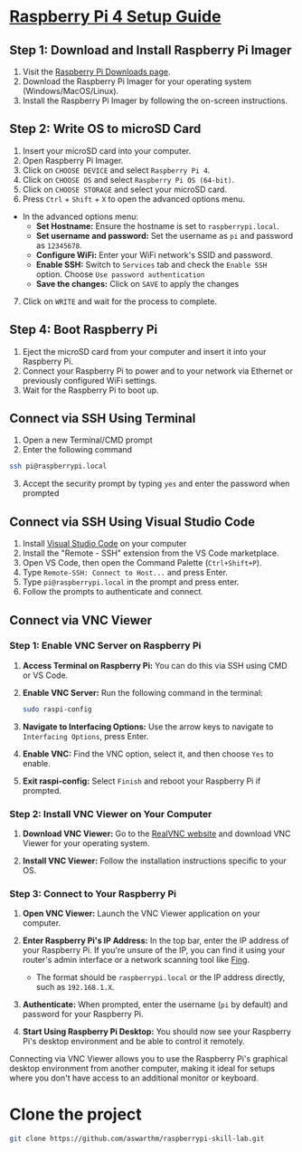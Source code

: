 
# [Raspberry Pi 4 Setup Guide](https://github.com/aswarthm/raspberrypi-skill-lab)

## Step 1: Download and Install Raspberry Pi Imager

1. Visit the [Raspberry Pi Downloads page](https://www.raspberrypi.org/software/).
2. Download the Raspberry Pi Imager for your operating system (Windows/MacOS/Linux).
3. Install the Raspberry Pi Imager by following the on-screen instructions.

## Step 2: Write OS to microSD Card

1. Insert your microSD card into your computer.
2. Open Raspberry Pi Imager.
3. Click on `CHOOSE DEVICE` and select `Raspberry Pi 4`.
4. Click on `CHOOSE OS` and select `Raspberry Pi OS (64-bit)`.
5. Click on `CHOOSE STORAGE` and select your microSD card.
6. Press `Ctrl` + `Shift` + `X` to open the advanced options menu.
- In the advanced options menu:
  - **Set Hostname:** Ensure the hostname is set to `raspberrypi.local`.
  - **Set username and password:** Set the username as `pi` and password as `12345678`.
  - **Configure WiFi:** Enter your WiFi network's SSID and password.
  - **Enable SSH:** Switch to `Services` tab and check the `Enable SSH` option. Choose `Use password authentication`
  - **Save the changes:** Click on `SAVE` to apply the changes

7. Click on `WRITE` and wait for the process to complete.


## Step 4: Boot Raspberry Pi

1. Eject the microSD card from your computer and insert it into your Raspberry Pi.
2. Connect your Raspberry Pi to power and to your network via Ethernet or previously configured WiFi settings.
3. Wait for the Raspberry Pi to boot up.

## Connect via SSH Using Terminal

1. Open a new Terminal/CMD prompt
2. Enter the following command
```bash
ssh pi@raspberrypi.local
```
3. Accept the security prompt by typing `yes` and enter the password when prompted

## Connect via SSH Using Visual Studio Code

1. Install [Visual Studio Code](https://code.visualstudio.com/download) on your computer
2. Install the "Remote - SSH" extension from the VS Code marketplace.
3. Open VS Code, then open the Command Palette (`Ctrl+Shift+P`).
4. Type `Remote-SSH: Connect to Host...` and press Enter.
5. Type `pi@raspberrypi.local` in the prompt and press enter.
6. Follow the prompts to authenticate and connect.

## Connect via VNC Viewer

### Step 1: Enable VNC Server on Raspberry Pi

1. **Access Terminal on Raspberry Pi:** You can do this via SSH using CMD or VS Code.

2. **Enable VNC Server:** Run the following command in the terminal:

   ```bash
   sudo raspi-config
   ```

3. **Navigate to Interfacing Options:** Use the arrow keys to navigate to `Interfacing Options`, press Enter.

4. **Enable VNC:** Find the VNC option, select it, and then choose `Yes` to enable.

5. **Exit raspi-config:** Select `Finish` and reboot your Raspberry Pi if prompted.

### Step 2: Install VNC Viewer on Your Computer

1. **Download VNC Viewer:** Go to the [RealVNC website](https://www.realvnc.com/en/connect/download/viewer/) and download VNC Viewer for your operating system.

2. **Install VNC Viewer:** Follow the installation instructions specific to your OS.

### Step 3: Connect to Your Raspberry Pi

1. **Open VNC Viewer:** Launch the VNC Viewer application on your computer.

2. **Enter Raspberry Pi's IP Address:** In the top bar, enter the IP address of your Raspberry Pi. If you're unsure of the IP, you can find it using your router's admin interface or a network scanning tool like [Fing](https://www.fing.com/fing-desktop/).

   - The format should be `raspberrypi.local` or the IP address directly, such as `192.168.1.X`.

3. **Authenticate:** When prompted, enter the username (`pi` by default) and password for your Raspberry Pi.

4. **Start Using Raspberry Pi Desktop:** You should now see your Raspberry Pi's desktop environment and be able to control it remotely.

Connecting via VNC Viewer allows you to use the Raspberry Pi's graphical desktop environment from another computer, making it ideal for setups where you don't have access to an additional monitor or keyboard.

# Clone the project

```bash
git clone https://github.com/aswarthm/raspberrypi-skill-lab.git
```
